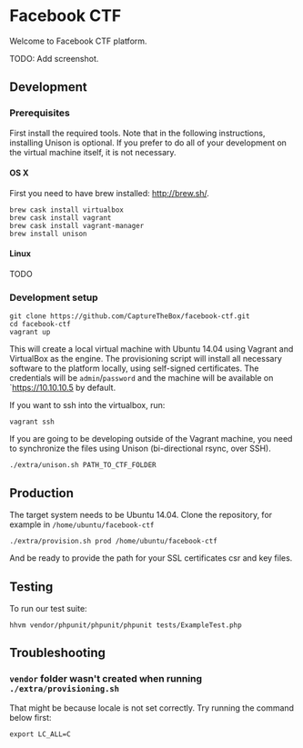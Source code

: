 # Facebook CTF

Welcome to Facebook CTF platform.

TODO: Add screenshot.

## Development

### Prerequisites

First install the required tools. Note that in the following instructions, installing Unison is optional. If you prefer to do all of your development on the virtual machine itself, it is not necessary.

#### OS X

First you need to have brew installed: http://brew.sh/.

```
brew cask install virtualbox
brew cask install vagrant
brew cask install vagrant-manager
brew install unison
```

#### Linux

TODO

### Development setup

```
git clone https://github.com/CaptureTheBox/facebook-ctf.git
cd facebook-ctf
vagrant up
```

This will create a local virtual machine with Ubuntu 14.04 using Vagrant and VirtualBox as the engine. The provisioning script will install all necessary software to the platform locally, using self-signed certificates. The credentials will be `admin`/`password` and the machine will be available on `https://10.10.10.5 by default.

If you want to ssh into the virtualbox, run:
```
vagrant ssh
```

If you are going to be developing outside of the Vagrant machine, you need to synchronize the files using Unison (bi-directional rsync, over SSH).

```
./extra/unison.sh PATH_TO_CTF_FOLDER
```

## Production

The target system needs to be Ubuntu 14.04. Clone the repository, for example in `/home/ubuntu/facebook-ctf`

`./extra/provision.sh prod /home/ubuntu/facebook-ctf`

And be ready to provide the path for your SSL certificates csr and key files.

## Testing

To run our test suite:

```
hhvm vendor/phpunit/phpunit/phpunit tests/ExampleTest.php
```

## Troubleshooting

### `vendor` folder wasn't created when running `./extra/provisioning.sh`

That might be because locale is not set correctly. Try running the command below first:
```
export LC_ALL=C
```
